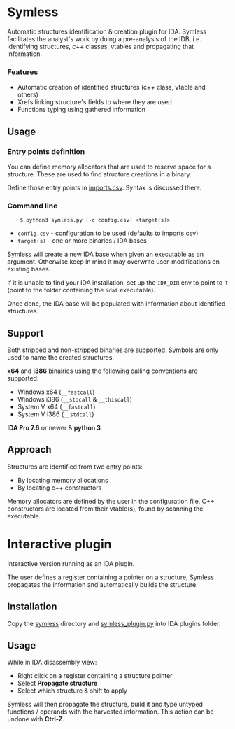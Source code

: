 # Symless

Automatic structures identification & creation plugin for IDA. Symless facilitates the analyst's work by doing a pre-analysis of the IDB, i.e. identifying structures, c++ classes, vtables and propagating that information.

### Features
* Automatic creation of identified structures (c++ class, vtable and others)
* Xrefs linking structure's fields to where they are used
* Functions typing using gathered information

## Usage
### Entry points definition
You can define memory allocators that are used to reserve space for a structure. These are used to find structure creations in a binary.

Define those entry points in [imports.csv](symless/config/imports.csv). Syntax is discussed there.

### Command line
```
    $ python3 symless.py [-c config.csv] <target(s)>
```

* ```config.csv``` - configuration to be used (defaults to [imports.csv](symless/config/imports.csv))
* ```target(s)``` - one or more binaries / IDA bases

Symless will create a new IDA base when given an executable as an argument. Otherwise keep in mind it may overwrite user-modifications on existing bases.

If it is unable to find your IDA installation, set up the `IDA_DIR` env to point to it (point to the folder containing the `idat` executable).

Once done, the IDA base will be populated with information about identified structures.

## Support
Both stripped and non-stripped binaries are supported. Symbols are only used to name the created structures.

**x64** and **i386** binairies using the following calling conventions are supported:
* Windows x64 (```__fastcall```)
* Windows i386 (```__stdcall``` & ```__thiscall```)
* System V x64 (```__fastcall```)
* System V i386 (```__stdcall```)
 
**IDA Pro 7.6** or newer &  **python 3**

## Approach
Structures are identified from two entry points:

* By locating memory allocations
* By locating c++ constructors

Memory allocators are defined by the user in the configuration file. C++ constructors are located from their vtable(s), found by scanning the executable.

# Interactive plugin
Interactive version running as an IDA plugin.

The user defines a register containing a pointer on a structure, Symless propagates the information and automatically builds the structure.

## Installation
Copy the [symless](symless/) directory and [symless_plugin.py](plugin/symless_plugin.py) into IDA plugins folder.

## Usage
While in IDA disassembly view:
- Right click on a register containing a structure pointer
- Select **Propagate structure**
- Select which structure & shift to apply

Symless will then propagate the structure, build it and type untyped functions / operands with the harvested information. This action can be undone with **Ctrl-Z**.